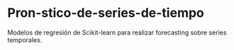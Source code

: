 # Pron-stico-de-series-de-tiempo
Modelos de regresión de Scikit-learn para realizar forecasting sobre series temporales.
